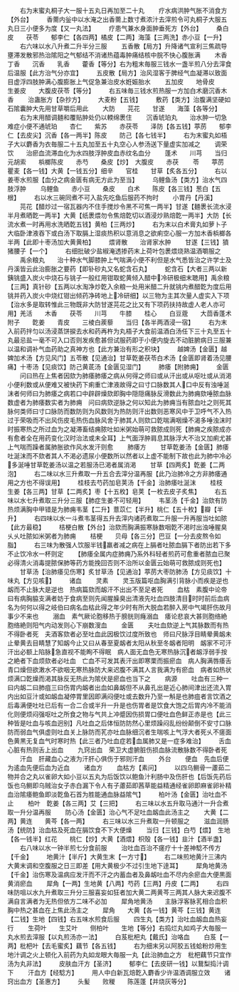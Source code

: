 <!-- { "loadSidebar": true } -->
　　右为末蜜丸桐子大一服十五丸日再加至二十丸
　　疗水病洪肿气胀不消食方【外台】
　　香薷内釡中以水淹之出香薷上数寸煮浓汁去滓煎令可丸桐子大服五丸日三小便多为度【又一丸法】
　　疗患气兼水身面肿垂死方【外台】
　　桑白皮　　茯苓　　郁李仁【各四两】橘皮【二两】海藻【三两洗】赤小豆【一升】
　　右六味以水八升煮二升半分三服
　　五香散【局方】升降诸气宣利三焦疏导壅滞发散邪热治隂阳之气郁结不消诸热蕴毒肿痛结核中脘不快心腹胀满
　　木香　　丁香　　沉香　　乳香　　藿香【等分】右为粗末毎服三钱水一盏半煎八分去滓食后温服【此方治气分亦宜】
　　五皮散【局方】治风湿客于脾经气血凝滞以致面目虚浮四肢肿满心腹膨胀上气促急兼治皮水姙娠胎水
　　五加皮　　地骨皮　　生姜皮　　大腹皮茯苓【等分】
　　右五味毎三钱水煎热服一方加白术磨沉香木香
　　治蛊胀方【杂抄方】
　　大麦粉【五钱】
　　敷药【类方】治腹满坚硬如石隂囊肿大先用甘草嚼后用此
　　大防　　芫花　　甘遂　　海藻【各等分】
　　右为末用醋调麺和覆贴肿处仍以輭绵褁住
　　沉香琥珀丸　　治水肿一切急难症小便不通琥珀　　杏仁　　紫苏　　赤茯苓　　泽防【各五钱】葶苈　　郁李仁【去皮尖】沉香【各一两半】陈皮　　防己【各七钱半】
　　右为末蜜丸如梧子大以麝香为衣毎服二十五丸加至五十丸空心人参汤送下量虚实加减之
　　调荣饮　　治瘀血流滞血化为水四肢浮肿皮血赤纹名血分
　　蓬术　　川芎　　当归　　元胡索　　梹榔陈皮　　赤芍　　桑皮【炒】　大腹皮　　赤茯
　　苓　　葶苈　　瞿麦【各一钱】大黄【一钱五分】细辛　　官桂　　甘草【炙各五分】
　　右以姜枣水煎服【血分之病金匮有病无方此为至当】
　　乌鲤鱼汤【类方】治水气四肢浮肿
　　乌鲤鱼　　赤小豆　　桑皮　　白术　　陈皮【各三钱】葱白【五根】
　　右以水三碗同煮不可入盐先吃鱼后服药不拘时
　　小胃丹【丹溪】
　　芫花【醋炒过一宿瓦器内不住手搅炒令黑不可焦一两半】甘遂【麺褁长流水浸半月煮晒亁一两半】大黄【纸褁煨勿令焦焙亁切以酒浸炒熟焙亁一两半】大防【长流水煮一时再用水洗晒亁五钱】黄柏【三两炒】
　　右为末以白术膏丸如萝卜子大临卧津液吞下或白汤下取膈上湿痰热积以意消息之欲痢空心服一方加木香梹榔各半两【此即十枣汤加大黄黄柏】
　　煨肾散　　治肾家水肿
　　甘遂【三钱】獖猪腰子【一个】
　　右细批破少盐椒淹透掺药末上荷叶包褁煨烧熟温酒嚼服之
　　禹余粮丸　　治十种水气脚膝肿上气喘满小便不利但是水气悉皆治之许学士及丹溪皆云此治膨胀之要药【即钋砂丸又名蛇含石丸】
　　蛇含石【大者三两以新銕铫盛入炭火中烧石与铫子一般红用钳取蛇黄倾入醋中冷研极细末聴用】禹余粮【三两】真针砂【五两以水淘净炒亁入余粮一处用米醋二升就铫内煮醋亁为度后用铫并药入炭火中烧红钳出倾药净砖地上冷研细】以三物为主其次量人虚实入下项【治水多是取转惟此三物既非大防甘遂芫花之比又有下项药扶持故虚人老人亦可用】羌活　　木香　　茯苓　　川芎　　牛膝　　桂心　　白豆蔲　　大茴香蓬术　　附子　　亁姜　　青皮　　三棱白蒺藜　　当归【各半两酒浸一宿】
　　右为末入前药拌匀以汤浸蒸饼捩去水和药再杵为丸梧子大食前温酒白汤任下三十丸至五十丸最忌盐一毫不可入口否则发疾愈甚但试服药即于小便内旋去不动脏腑病日三服兼以温和调补气血药助之真神方也【此方兼治有形之积块】
　　越婢汤【金匮】越婢加术汤【方见风门】五苓散【见通治】甘草亁姜茯苓白术汤【金匮即肾着汤见腰痛】十枣汤【见痰饮】防己黄茋汤【金匮见湿门】
　　肺痿【附肺痈】
　　金匮
　　问曰热在上焦者因欬为肺痿肺痿之病从何得之师曰或从汗出或从呕吐或从消渇小便利数或从便难又被快药下痢重亡津液故得之曰寸口脉数其人口中反有浊唾涎沫者何师曰为肺痿之病若口中辟辟燥欬即胸中隠隠痛脉反滑数此为肺痈欬唾脓血脉数虚者为肺痿数实者为肺痈　问曰病欬逆脉之何以知此为肺痈当有脓血吐之则死其脉何类师曰寸口脉防而数防则为风数则为热防则汗出数则恶寒风中于卫呼气不入热过于荣吸而不出风伤皮毛热伤血脉风舍于肺其人则欬口亁喘满咽燥不渴多唾浊沫时时振寒热之所过血为之凝滞畜结痈脓吐如米粥始萌可救脓成则死【肺痈之疾脓成亦有愈者全在用药变化汉时治法或未全耳】上气面浮肿肩息其脉浮大不治又加痢尤甚上气喘而躁者属肺胀欲作风水发汗则愈
　　肺痿方
　　甘草亁姜汤【金匮】肺痿吐涎沫而不欬者其人不渇必遗尿小便数所以然者以上虚不能制下故也此为肺中冷必多涎唾甘草亁姜汤以温之若服汤已渇者属消渇
　　甘草【四两炙】亁姜【二两泡】
　　右二味以水三升煮取一升五合去滓分温再服【此乃治肺冷之方非肺痿通用之方也不得误用】
　　桂枝去芍药加皂荚汤【千金】治肺痿吐涎沫
　　桂枝　　生姜【各三两】甘草【二两炙】枣【十五枚】皂荚【一枚去皮子炙焦】
　　右五味以水七升煮取三升分三服【肺症生姜不可轻用】
　　韦茎汤【千金】治欬有防热烦满胸中甲错是为肺痈韦茎【二升】薏苡仁【半升】桃仁【五十枚】瓣【半升】
　　右四味以水一斗煮韦茎得五升去滓内诸药煮取二升服一升再服当吐如脓【此方最稳】
　　桔梗白散【外台】治欬而胸满振寒脉数咽亁不渇时出浊唾腥臭乆乆吐脓如米粥者为肺痈
　　桔梗　　贝母【各三分】巴豆【一分去皮熬令如脂】
　　右三味为散强人饮服半钱羸者减之病在上膈者吐脓血膈下者防出若下多不止饮冷水一杯则定
　　【肺痿全属内症肺痈乃系外科轻者煎药可愈重者脓血已聚必得清火消毒提脓保肺等药方能挽回否则不治所以金匮云始萌可救脓成则死也】
　　甘草汤【治肺痿见伤寒】炙甘草汤【见通治】葶苈大枣防肺汤【方见痰饮】十味丸【方见咳】
　　诸血
　　灵素
　　灵玉版篇呕血胸满引背脉小而疾是逆也　衂而不止脉大是逆也　热病篇欬而衂汗不出出不至足者死
　　血枯　素腹中论帝曰有病胸脇支满者妨于食病至则先闻腥臊臭出清液先吐血四肢清目时时前后血病名为何何以得之岐伯曰病名血枯此得之年少时有所大脱血若醉入房中气竭肝伤故月事少不来也
　　溺血　素气厥论胞移热于膀胱则癃溺血　痿论悲哀大甚则胞络絶胞络絶则阳气内动发则心下崩数溲血
　　金匮
　　夫吐血欬逆上气其脉数而有热不得卧者死　夫酒客欬者必至吐血此因极饮过度所致也　师曰尺脉浮目睛晕黄衂未止晕黄去目睛慧了知衂今止又曰从春至夏衂者太阳从秋至冬衂者阳明　衂家不可汗汗出必额上陷脉急直视不能眴不得眠　病人面无血色无寒热脉沉者衂浮弱手按之絶者下血烦欬者必吐血　亡血不可发其表汗出即寒栗而振瘀血　病人胸满唇痿舌青口燥但欲潄水不欲咽无寒热脉防大来迟腹不满其人言我满为有瘀血　病者如热状烦满口亁燥而渇其脉反无热此为隂伏是瘀血也当下之
　　病源
　　吐血有三种一曰内衂二曰肺疽三曰伤胃内衂者出血如鼻衂但不从鼻孔出是近心肺间津出还流入胃内出如豆汁或如衂血凝停胃里因即满闷便吐或去数升乃至一斛是也肺疽者言饮酒之后毒满便吐吐已后有一合二合或半升一升是也伤胃者是饮食大饱之后胃内冷不能消化则便烦闷强呕吐之所食之物与气共上冲蹙因伤损胃口便吐血色鲜正赤是也【此三种皆是吐血与咳血迥别】凡吐血之后体恒防防然心里烦躁闷乱纷纷颠倒不安寸口脉防而弱血气俱虚则吐血关上脉防而芤亦吐血脉细沉者生喘咳上气浮大者死乆不瘥面色黄黒无复血气时寒时热【此三者乃吐血症若血属肺又是一症多难治】
　　舌血　心脏有热则舌上出血
　　九窍出血　荣卫大虚腑脏伤损血脉流散脉数不得卧者死
　　汗血　肝藏血心之液为汗肝心俱伤于邪则汗血
　　外台
　　便血　先血后便为逺血先便后血为近血
　　诸血方
　　血枯方【素问】
　　以四乌鲗骨一藘茹二物并合之丸以雀卵大如小豆以五丸为后饭饮以鲍鱼汁利肠中及伤肝也【后饭先药后饭也乌鲗即乌贼治女子赤白漏下令人有子藘茹即茜草能益精通经雀卵即麻雀卵补精血治隂痿鲍鱼即淡亁鱼石首为胜能通血脉益隂气】
　　柏叶汤【金匮】治吐血不止
　　柏叶　亁姜【各三两】艾【三把】
　　右三味以水五升取马通汁一升合煮取一升分温再服
　　防心汤【金匮】治心气不足吐血衂血此汤主之
　　大黄【二两】黄连　　黄芩【各一两】
　　右三味以水三升煮取一升顿服之
　　滋血润肠汤【统防】治血枯及死血在膈饮食不下大便燥
　　当归【三钱】白芍【煨】　生地【各一钱半】红花　　桃仁【炒】大黄【酒煨】枳殻【各一钱】韭汁【酒半盏】
　　右八味以水一钟半煎七分食前服
　　治吐血百治不瘥疗十十差神騐不传方【千金】
　　地黄汁【半斤】大黄生末【一方寸】
　　右二味煎地黄汁三沸内大黄末调和空腹服之日三即差【用大黄极少不过引生地下逹耳】
　　犀角地黄汤【千金】治伤寒及温病应发汗而不汗之内蓄血者及鼻衂吐血不尽内余瘀血大便黒面黄消瘀血
　　犀角【一两】生地黄【八两】芍药【三两】丹皮【二两】
　　右四味防咀以水九升煮取三升分三服喜妄如狂者加大黄二两黄芩三两其人脉大来迟腹不满自言满者为无热但依方二味不必加
　　犀角地黄汤　　主脉浮客脉芤相合血积胸中热之甚血在上焦此汤主之
　　犀角　　大黄【各一钱】黄芩【三钱】黄连【二钱】生地【四钱】右五味水煎食后服
　　四生丸【类方】治吐血衂血血热妄行
　　生荷叶　　生艾叶　　侧柏叶　　生地【等分】右捣烂丸如鸡子大毎服一丸水煎去滓服【以丸煎汤亦一法】
　　白芨枇杷丸【戴氏】治咯血
　　白芨【一两】枇杷叶【去毛蜜炙】藕节【各五钱】
　　右为细末另以阿胶五钱蛤粉炒用生地汁调之火上顿化入前药为丸如龙眼大毎服一丸【此治肺血之方　枇杷藕节只宜作汤为丸非法】
　　皮肤血汗方【圣济】
　　郁李仁【去皮研一钱】以鵞梨捣汁调下
　　汗血方【经騐方】
　　用人中白新瓦焙亁入麝香少许温酒调服立效
　　诸窍出血方【圣惠方】
　　头髪　　败稯　　陈莲蓬【并烧灰等分】
